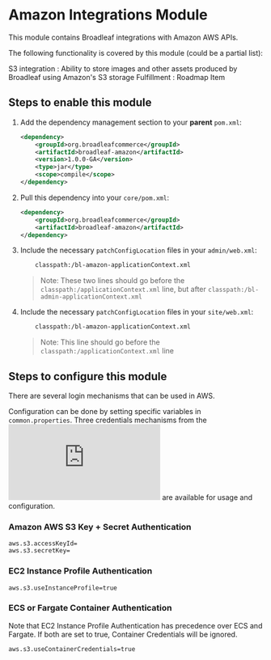 Amazon Integrations Module
==========================

This module contains Broadleaf integrations with Amazon AWS APIs.

The following functionality is covered by this module (could be a partial list):

S3 integration : Ability to store images and other assets produced by Broadleaf using Amazon's S3 storage
Fulfillment : Roadmap Item


## Steps to enable this module

1. Add the dependency management section to your **parent** `pom.xml`:
    ```xml
    <dependency>
        <groupId>org.broadleafcommerce</groupId>
        <artifactId>broadleaf-amazon</artifactId>
        <version>1.0.0-GA</version>
        <type>jar</type>
        <scope>compile</scope>
    </dependency>
    ```

2. Pull this dependency into your `core/pom.xml`:
    ```xml
    <dependency>
        <groupId>org.broadleafcommerce</groupId>
        <artifactId>broadleaf-amazon</artifactId>
    </dependency>
    ```

3. Include the necessary `patchConfigLocation` files in your `admin/web.xml`:
    ```xml
        classpath:/bl-amazon-applicationContext.xml
    ```
    > Note: These two lines should go before the `classpath:/applicationContext.xml` line, but after `classpath:/bl-admin-applicationContext.xml`

4. Include the necessary `patchConfigLocation` files in your `site/web.xml`:
    ```xml
        classpath:/bl-amazon-applicationContext.xml
    ```
    > Note: This line should go before the `classpath:/applicationContext.xml` line

## Steps to configure this module

There are several login mechanisms that can be used in AWS.

Configuration can be done by setting specific variables in `common.properties`. Three credentials mechanisms from the ![AWS credentials chain](https://docs.aws.amazon.com/sdk-for-java/v2/developer-guide/credentials.html) are available for usage and configuration.

### Amazon AWS S3 Key + Secret Authentication

```
aws.s3.accessKeyId=
aws.s3.secretKey=
```

### EC2 Instance Profile Authentication

```
aws.s3.useInstanceProfile=true
```

### ECS or Fargate Container Authentication 

Note that EC2 Instance Profile Authentication has precedence over ECS and Fargate. If both are set to true, Container Credentials will be ignored.

```
aws.s3.useContainerCredentials=true
```